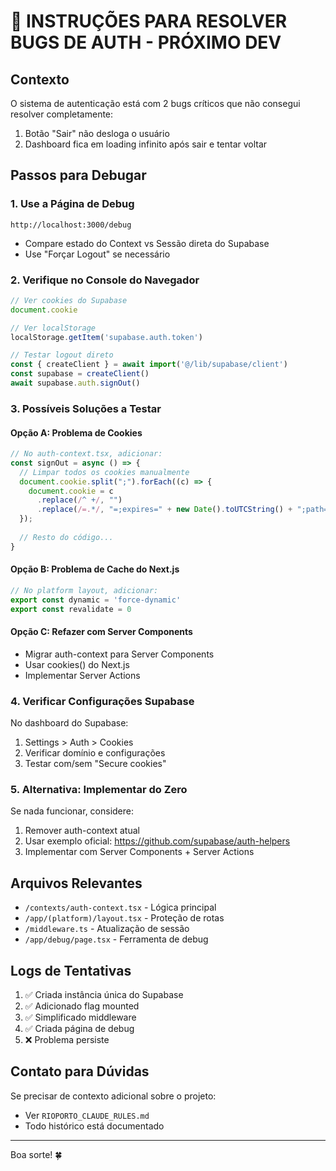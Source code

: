 # 🚨 INSTRUÇÕES PARA RESOLVER BUGS DE AUTH - PRÓXIMO DEV

## Contexto
O sistema de autenticação está com 2 bugs críticos que não consegui resolver completamente:
1. Botão "Sair" não desloga o usuário
2. Dashboard fica em loading infinito após sair e tentar voltar

## Passos para Debugar

### 1. Use a Página de Debug
```
http://localhost:3000/debug
```
- Compare estado do Context vs Sessão direta do Supabase
- Use "Forçar Logout" se necessário

### 2. Verifique no Console do Navegador
```javascript
// Ver cookies do Supabase
document.cookie

// Ver localStorage
localStorage.getItem('supabase.auth.token')

// Testar logout direto
const { createClient } = await import('@/lib/supabase/client')
const supabase = createClient()
await supabase.auth.signOut()
```

### 3. Possíveis Soluções a Testar

#### Opção A: Problema de Cookies
```typescript
// No auth-context.tsx, adicionar:
const signOut = async () => {
  // Limpar todos os cookies manualmente
  document.cookie.split(";").forEach((c) => {
    document.cookie = c
      .replace(/^ +/, "")
      .replace(/=.*/, "=;expires=" + new Date().toUTCString() + ";path=/");
  });
  
  // Resto do código...
}
```

#### Opção B: Problema de Cache do Next.js
```typescript
// No platform layout, adicionar:
export const dynamic = 'force-dynamic'
export const revalidate = 0
```

#### Opção C: Refazer com Server Components
- Migrar auth-context para Server Components
- Usar cookies() do Next.js
- Implementar Server Actions

### 4. Verificar Configurações Supabase

No dashboard do Supabase:
1. Settings > Auth > Cookies
2. Verificar domínio e configurações
3. Testar com/sem "Secure cookies"

### 5. Alternativa: Implementar do Zero

Se nada funcionar, considere:
1. Remover auth-context atual
2. Usar exemplo oficial: https://github.com/supabase/auth-helpers
3. Implementar com Server Components + Server Actions

## Arquivos Relevantes

- `/contexts/auth-context.tsx` - Lógica principal
- `/app/(platform)/layout.tsx` - Proteção de rotas
- `/middleware.ts` - Atualização de sessão
- `/app/debug/page.tsx` - Ferramenta de debug

## Logs de Tentativas

1. ✅ Criada instância única do Supabase
2. ✅ Adicionado flag mounted
3. ✅ Simplificado middleware
4. ✅ Criada página de debug
5. ❌ Problema persiste

## Contato para Dúvidas

Se precisar de contexto adicional sobre o projeto:
- Ver `RIOPORTO_CLAUDE_RULES.md`
- Todo histórico está documentado

---

Boa sorte! 🍀
